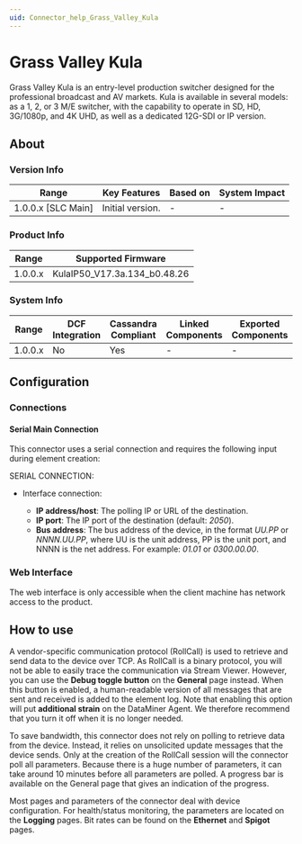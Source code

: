 ```yaml
---
uid: Connector_help_Grass_Valley_Kula
---
```


# Grass Valley Kula

Grass Valley Kula is an entry-level production switcher designed for the professional broadcast and AV markets. Kula is available in several models: as a 1, 2, or 3 M/E switcher, with the capability to operate in SD, HD, 3G/1080p, and 4K UHD, as well as a dedicated 12G-SDI or IP version.

## About

### Version Info

| Range              | Key Features     | Based on | System Impact |
|--------------------|------------------|----------|---------------|
| 1.0.0.x [SLC Main] | Initial version. | -        | -             |

### Product Info

| Range   | Supported Firmware           |
|---------|------------------------------|
| 1.0.0.x | KulaIP50_V17.3a.134_b0.48.26 |

### System Info

| Range     | DCF Integration     | Cassandra Compliant     | Linked Components     | Exported Components     |
|-----------|---------------------|-------------------------|-----------------------|-------------------------|
| 1.0.0.x   | No                  | Yes                     | -                     | -                       |

## Configuration

### Connections

#### Serial Main Connection

This connector uses a serial connection and requires the following input during element creation:

SERIAL CONNECTION:

- Interface connection:

  - **IP address/host**: The polling IP or URL of the destination.
  - **IP port**: The IP port of the destination (default: *2050*).
  - **Bus address**: The bus address of the device, in the format *UU.PP* or *NNNN.UU.PP*, where UU is the unit address, PP is the unit port, and NNNN is the net address. For example: *01.01* or *0300.00.00*.

### Web Interface

The web interface is only accessible when the client machine has network access to the product.

## How to use

A vendor-specific communication protocol (RollCall) is used to retrieve and send data to the device over TCP. As RollCall is a binary protocol, you will not be able to easily trace the communication via Stream Viewer. However, you can use the **Debug toggle button** on the **General** page instead. When this button is enabled, a human-readable version of all messages that are sent and received is added to the element log. Note that enabling this option will put **additional strain** on the DataMiner Agent. We therefore recommend that you turn it off when it is no longer needed.

To save bandwidth, this connector does not rely on polling to retrieve data from the device. Instead, it relies on unsolicited update messages that the device sends. Only at the creation of the RollCall session will the connector poll all parameters. Because there is a huge number of parameters, it can take around 10 minutes before all parameters are polled. A progress bar is available on the General page that gives an indication of the progress.

Most pages and parameters of the connector deal with device configuration. For health/status monitoring, the parameters are located on the **Logging** pages. Bit rates can be found on the **Ethernet** and **Spigot** pages.
